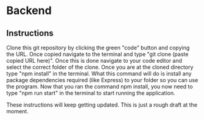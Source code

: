# Backend

## Instructions 
Clone this git repository by clicking the green "code" button and copying the URL. Once copied navigate to the terminal and type "git clone (paste copied URL here)". Once this is done navigate to your code editor and select the correct folder of the clone. Once you are at the cloned directory type "npm install" in the terminal. What this command will do is install any package dependencies required (like Express) to your folder so you can use the program. Now that you ran the command npm install, you now need to type "npm run start" in the terminal to start running the application.

These instructions will keep getting updated. This is just a rough draft at the moment.